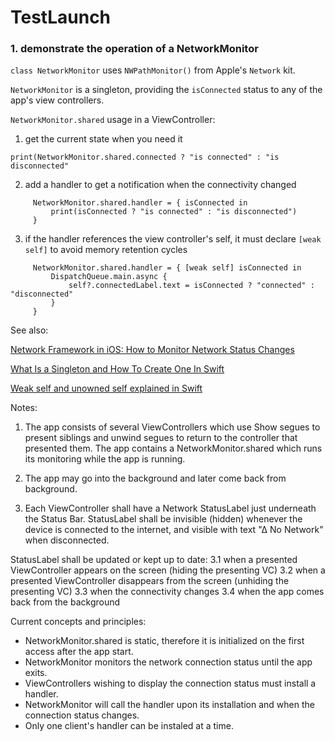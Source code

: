 #  TestLaunch

### 1. demonstrate the operation of a NetworkMonitor

`class NetworkMonitor` uses `NWPathMonitor()` from Apple's `Network` kit.

`NetworkMonitor` is a singleton, providing the `isConnected` status to any of the app's
view controllers.

`NetworkMonitor.shared` usage in a ViewController:

 1. get the current state when you need it

```
print(NetworkMonitor.shared.connected ? "is connected" : "is disconnected"
```
 2. add a handler to get a notification when the connectivity changed

```
     NetworkMonitor.shared.handler = { isConnected in
         print(isConnected ? "is connected" : "is disconnected")
     }
```
 3. if the handler references the view controller's self, it must declare `[weak self]`
    to avoid memory retention cycles

```
     NetworkMonitor.shared.handler = { [weak self] isConnected in
         DispatchQueue.main.async {
             self?.connectedLabel.text = isConnected ? "connected" : "disconnected"
         }
     }
```

See also:

[Network Framework in iOS: How to Monitor Network Status Changes](https://www.appcoda.com/network-framework/)

[What Is a Singleton and How To Create One In Swift](https://cocoacasts.com/what-is-a-singleton-and-how-to-create-one-in-swift)

[Weak self and unowned self explained in Swift](https://www.avanderlee.com/swift/weak-self/)


Notes:
1. The app consists of several ViewControllers which use Show segues to present siblings and unwind segues to return to the controller that presented them.
    The app contains a NetworkMonitor.shared which runs its monitoring while the app is running.

2. The app may go into the background and later come back from background.

3. Each ViewController shall have a Network StatusLabel just underneath the Status Bar.
StatusLabel shall be invisible (hidden) whenever the device is connected to the internet, and visible with text "∆ No Network" when disconnected.

StatusLabel shall be updated or kept up to date:
3.1 when a presented ViewController appears on the screen (hiding the presenting VC)
3.2 when a presented ViewController disappears from the screen (unhiding the presenting VC)
3.3 when the connectivity changes
3.4 when the app comes back from the background

Current concepts and principles:
- NetworkMonitor.shared is static, therefore it is initialized on the first access after the app start.
- NetworkMonitor monitors the network connection status until the app exits.
- ViewControllers wishing to display the connection status must install a handler.
- NetworkMonitor will call the handler upon its installation and when the connection status changes.
- Only one client's handler can be instaled at a time.

